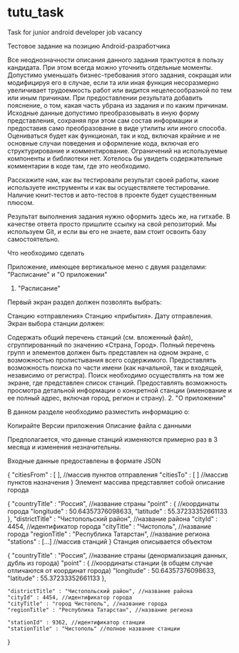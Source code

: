 # tutu_task
Task for junior android developer job vacancy

Тестовое задание на позицию Android-разработчика

Все неоднозначности описания данного задания трактуются в пользу кандидата. При этом всегда можно уточнить отдельные моменты.
Допустимо уменьшать бизнес-требования этого задания, сокращая или модифицируя его в случае, если та или иная функция несоразмерно увеличивает трудоемкость работ или видится нецелесообразной по тем или иным причинам. При предоставлении результата добавить пояснение, о том, какая часть убрана из задания и по каким причинам.
Исходные данные допустимо преобразовывать в иную форму представления, сохраняя при этом сам состав информации и предоставив само преобразование в виде утилиты или иного способа.
Оцениваться будет как функционал, так и код, включая крайние и не основные случаи поведения и оформление кода, включая его структурирование и комментирование.
Ограничений на используемые компоненты и библиотеки нет.
Хотелось бы увидеть содержательные комментарии в коде там, где это необходимо.

Расскажите нам, как вы тестировали результат своей работы, какие используете инструменты и как вы осуществляете тестирование. Наличие юнит-тестов и авто-тестов в проекте будет существенным плюсом.

Результат выполнения задания нужно оформить здесь же, на гитхабе. В качестве ответа просто пришлите ссылку на свой репозиторий. Мы используем Git, и если вы его не знаете, вам стоит освоить базу самостоятельно.

Что необходимо сделать

Приложение, имеющее вертикальное меню с двумя разделами: "Расписание" и "О приложении"

1. "Расписание"

Первый экран раздел должен позволять выбрать:

Станцию «отправления»
Станцию «прибытия».
Дату отправления.
Экран выбора станции должен:

Содержать общий перечень станций (см. вложенный файл), сгруппированный по значению «Страна, Город». Полный перечень групп и элементов должен быть представлен на одном экране, с возможностью пролистывания всего содержимого.
Предоставлять возможность поиска по части имени (как начальной, так и входящей, независимо от регистра). Поиск необходимо осуществлять на том же экране, где представлен список станций.
Предоставлять возможность просмотра детальной информации о конкретной станции (именование и ее полный адрес, включая город, регион и страну).
2. "О приложении"

В данном разделе необходимо разместить информацию о:

Копирайте
Версии приложения
Описание файла с данными

Предполагается, что данные станций изменяются примерно раз в 3 месяца и изменения незначительны.

Входные данные предоставлены в формате JSON

{
  "citiesFrom" : [  ], //массив пунктов отправления
  "citiesTo" : [  ] //массив пунктов назначения
}
Элемент массива представляет собой описание города

{
    "countryTitle" : "Россия", //название страны
    "point" : { //координаты города
        "longitude" : 50.64357376098633,
        "latitude" : 55.37233352661133
    },
    "districtTitle" : "Чистопольский район", //название района
    "cityId" : 4454, //идентификатор города
    "cityTitle" : "Чистополь", //название города
    "regionTitle" : "Республика Татарстан", //название региона
    "stations" : [...] //массив станций
}
Станция описывается объектом

{
    "countryTitle" : "Россия", //название страны (денормализация данных, дубль из города)
    "point" : { //координаты станции (в общем случае отличаются от координат города)
        "longitude" : 50.64357376098633,
        "latitude" : 55.37233352661133
    },

    "districtTitle" : "Чистопольский район", //название района
    "cityId" : 4454, //идентификатор города
    "cityTitle" : "город Чистополь", //название города
    "regionTitle" : "Республика Татарстан", //название региона

    "stationId" : 9362, //идентификатор станции
    "stationTitle" : "Чистополь" //полное название станции
}
